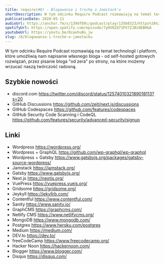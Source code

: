 ```yaml
---
title: require(#8) - Blogowanie i trochę o Jamstack'u
shortDescription: W tym odcinku Require Podcast rozmawiają na temat technologii i platform, które umożliwią nam napisanie własnego bloga - od self-hosted gotowych rozwiązań, przez pisanie bloga "od zera" po strony, na które możemy wrzucać naszą twórczość radosną.
publicationDate: 2020-05-11
audioUrl: https://anchor.fm/s/139df89c/podcast/play/13568323/https%3A%2F%2Fd3ctxlq1ktw2nl.cloudfront.net%2Fproduction%2F2020-4-10%2F71971637-44100-2-61ceb94446bf2.mp3
spotifyUrl: https://open.spotify.com/episode/7yHV8Zd71PX7ZJBi0EBHGA
youtubeUrl: https://youtu.be/0zaohuBo_jw
slug: /8/blogowanie-i-troche-o-jamstacku
---
```


W tym odcinku Require Podcast rozmawiają na temat technologii i platform, które umożliwią nam napisanie własnego bloga - od self-hosted gotowych rozwiązań, przez pisanie bloga "od zera" po strony, na które możemy wrzucać naszą twórczość radosną.

## Szybkie nowości

- discord.com https://twitter.com/discord/status/1257401032189018113?s=20
- GitHub Discussions https://github.com/zeit/next.js/discussions
- GitHub Codespaces https://github.com/features/codespaces
- GitHub Security Code Scanning i CodeQL https://github.com/features/security/advanced-security/signup

## Linki

- Wordpress https://wordpress.org/
- Wordpress + GraphQL https://github.com/wp-graphql/wp-graphql
- Wordpress + Gatsby https://www.gatsbyjs.org/packages/gatsby-source-wordpress/
- Jamstack https://jamstack.org/
- Gatsby https://www.gatsbyjs.org/
- Next.js https://nextjs.org/
- VuePress https://vuepress.vuejs.org/
- Gridsome https://gridsome.org/
- Jeykyll https://jekyllrb.com/
- Contentful https://www.contentful.com/
- Sanity https://www.sanity.io/
- GraphCMS https://graphcms.com/
- Netlify CMS https://www.netlifycms.org/
- MongoDB https://www.mongodb.com/
- Postgres https://www.heroku.com/postgres
- Medium https://medium.com/
- DEV.to https://dev.to/
- freeCodeCamp https://www.freecodecamp.org/
- Hacker Noon https://hackernoon.com/
- Blogger https://www.blogger.com/
- Disqus https://disqus.com/
